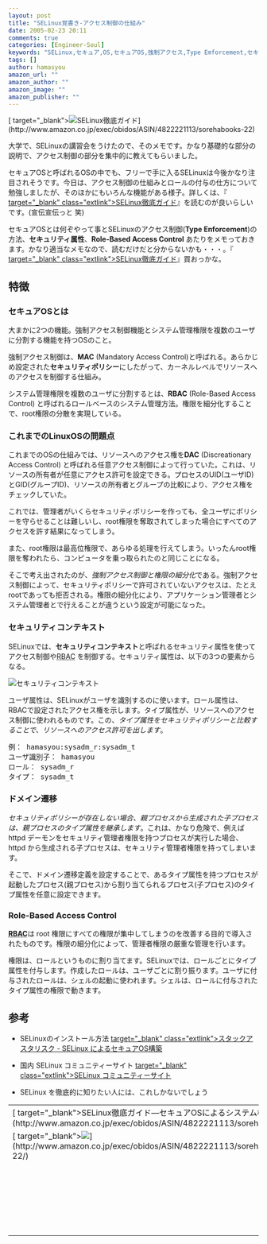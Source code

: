 ```yaml
---
layout: post
title: "SELinux覚書き-アクセス制御の仕組み"
date: 2005-02-23 20:11
comments: true
categories: [Engineer-Soul]
keywords: "SELinux,セキュア,OS,セキュアOS,強制アクセス,Type Emforcement,セキュリティ属性"
tags: []
author: hamasyou
amazon_url: ""
amazon_author: ""
amazon_image: ""
amazon_publisher: ""
---
```


<p>
[ target="_blank"><img src="http://images-jp.amazon.com/images/P/4822221113.09.MZZZZZZZ.jpg" border="0" alt="SELinux徹底ガイド" />](http://www.amazon.co.jp/exec/obidos/ASIN/4822221113/sorehabooks-22)
</p>

大学で、SELinuxの講習会をうけたので、そのメモです。かなり基礎的な部分の説明で、アクセス制御の部分を集中的に教えてもらいました。

セキュアOSと呼ばれるOSの中でも、フリーで手に入るSELinuxは今後かなり注目されそうです。今日は、アクセス制御の仕組みとロールの付与の仕方について勉強しましたが、そのほかにもいろんな機能がある様子。詳しくは、『[ target="_blank" class="extlink">SELinux徹底ガイド](http://www.amazon.co.jp/exec/obidos/ASIN/4822221113/sorehabooks-22)』を読むのが良いらしいです。(宣伝宣伝っと 笑)

セキュアOSとは何ぞやって事とSELinuxのアクセス制御(<strong>Type Enforcement</strong>)の方法、<strong>セキュリティ属性</strong>、<strong>Role-Based Access Control</strong> あたりをメモっておきます。かなり適当なメモなので、読むだけだと分からないかも・・・。『[ target="_blank" class="extlink">SELinux徹底ガイド](http://www.amazon.co.jp/exec/obidos/ASIN/4822221113/sorehabooks-22)』買おっかな。


<!-- more -->

<h2>特徴</h2>

<h3>セキュアOSとは</h3>

大まかに2つの機能。強制アクセス制御機能とシステム管理権限を複数のユーザに分割する機能を持つOSのこと。

強制アクセス制御は、<strong>MAC</strong> (Mandatory Access Control)と呼ばれる。あらかじめ設定された<strong>セキュリティポリシー</strong>にしたがって、カーネルレベルでリソースへのアクセスを制御する仕組み。

システム管理権限を複数のユーザに分割するとは、<strong>RBAC</strong> (Role-Based Access Control) と呼ばれるロールベースのシステム管理方法。権限を細分化することで、root権限の分散を実現している。

<h3>これまでのLinuxOSの問題点</h3>

これまでのOSの仕組みでは、リソースへのアクセス権を<strong>DAC</strong> (Discreationary Access Control) と呼ばれる任意アクセス制御によって行っていた。これは、リソースの所有者が任意にアクセス許可を設定できる。プロセスのUID(ユーザID)とGID(グループID)、リソースの所有者とグループの比較により、アクセス権をチェックしていた。

これでは、管理者がいくらセキュリティポリシーを作っても、全ユーザにポリシーを守らせることは難しいし、root権限を奪取されてしまった場合にすべてのアクセスを許す結果になってしまう。

また、root権限は最高位権限で、あらゆる処理を行えてしまう。いったんroot権限を奪われたら、コンピュータを乗っ取られたのと同じことになる。

そこで考え出されたのが、<em>強制アクセス制御と権限の細分化</em>である。強制アクセス制御によって、セキュリティポリシーで許可されていないアクセスは、たとえrootであっても拒否される。権限の細分化により、アプリケーション管理者とシステム管理者とで行えることが違うという設定が可能になった。

<h3>セキュリティコンテキスト</h3>

SELinuxでは、<strong>セキュリティコンテキスト</strong>と呼ばれるセキュリティ属性を使ってアクセス制御や<acronym title="Role-Based Access Control">RBAC</acronym> を制御する。セキュリティ属性は、以下の3つの要素からなる。

<img src="http://hamasyou.com/images/selinux/security_context.gif" alt="セキュリティコンテキスト" />

ユーザ属性は、SELinuxがユーザを識別するのに使います。ロール属性は、RBACで設定されたアクセス権を示します。タイプ属性が、リソースへのアクセス制御に使われるものです。この、<em>タイプ属性をセキュリティポリシーと比較することで、リソースへのアクセス許可を出します</em>。

<pre>
例： hamasyou:sysadm_r:sysadm_t
ユーザ識別子： hamasyou
ロール： sysadm_r
タイプ： sysadm_t
</pre>

<h3>ドメイン遷移</h3>

<em>セキュリティポリシーが存在しない場合、親プロセスから生成された子プロセスは、親プロセスのタイプ属性を継承します</em>。これは、かなり危険で、例えば httpd デーモンをセキュリティ管理者権限を持つプロセスが実行した場合、httpd から生成される子プロセスは、セキュリティ管理者権限を持ってしまいます。

そこで、ドメイン遷移定義を設定することで、あるタイプ属性を持つプロセスが起動したプロセス(親プロセス)から割り当てられるプロセス(子プロセス)のタイプ属性を任意に設定できます。

<h3>Role-Based Access Control</h3>

<acronym title="Role-Based Access Control"><strong>RBAC</strong></acronym>は root 権限にすべての権限が集中してしまうのを改善する目的で導入されたものです。権限の細分化によって、管理者権限の厳重な管理を行います。

権限は、ロールというものに割り当てます。SELinuxでは、ロールごとにタイプ属性を付与します。作成したロールは、ユーザごとに割り振ります。ユーザに付与されたロールは、シェルの起動に使われます。シェルは、ロールに付与されたタイプ属性の権限で動きます。

<h2>参考</h2>

+ SELinuxのインストール方法
[ target="_blank" class="extlink">スタックアスタリスク - SELinux によるセキュアOS構築](http://www.stackasterisk.jp/tech/systemConstruction/seLinux01_01.jsp)

+ 国内 SELinux コミュニティーサイト
[ target="_blank" class="extlink">SELinux コミュニティーサイト](http://www.selinux.jp/)

+ SELinux を徹底的に知りたい人には、これしかないでしょう
<div class="rakuten"><table width=400 border="0" cellpadding="5"><tr><td colspan="2">[ target="_blank">SELinux徹底ガイド―セキュアOSによるシステム構築と運用 基本的な仕組みから高度な運用管理方法までを徹底解説](http://www.amazon.co.jp/exec/obidos/ASIN/4822221113/sorehabooks-22/)</td></tr><tr><td valign="top">[ target="_blank"><img src="http://images-jp.amazon.com/images/P/4822221113.09.MZZZZZZZ.jpg"   border="0" />](http://www.amazon.co.jp/exec/obidos/ASIN/4822221113/sorehabooks-22/)</td><td valign="top"><font size="-1">中村 雄一 水上 友宏 上野 修一 日立ソフトウェアエンジニアリング<br /><br /><iframe scrolling="no" frameborder="0" width="200" height="40" hspace="0" vspace="0" marginheight="0" marginwidth="0" src="http://webservices.amazon.co.jp/onca/xml?Service=AWSECommerceService&SubscriptionId=0G91FPYVW6ZGWBH4Y9G2&AssociateTag=goodpic-22&Operation=ItemLookup&IdType=ASIN&ContentType=text/html&Page=1&ResponseGroup=Offers&ItemId=4822221113&Version=2004-10-04&Style=http://www.g-tools.net/xsl/priceFFFFFF.xsl"></iframe><br /><em>おすすめ平均  </em><img src="http://g-images.amazon.com/images/G/01/detail/stars-5-0.gif"   /><br /><img src="http://g-images.amazon.com/images/G/01/detail/stars-5-0.gif"   />SELinuxを触る方には必読<br /><img src="http://g-images.amazon.com/images/G/01/detail/stars-5-0.gif"   />徹底活用しましょう<br /><br />[ target="_blank">Amazonで詳しく見る](http://www.amazon.co.jp/exec/obidos/ASIN/4822221113/sorehabooks-22/)</font>    <font size="-2">by [G-Tools](http://www.goodpic.com/mt/aws/)</font><br /></td></tr></table></div>




